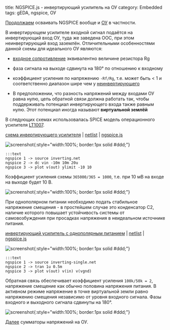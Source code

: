 title: NGSPICE.js - инвертирующий усилитель на ОУ
category: Embedded 
tags: gEDA, ngspice, ОУ

[Продолжаем]({filename}../2016-10-28-ngspice-introduction/2016-10-28-ngspice-introduction.md) осваивать NGSPICE вообще и [ОУ]({filename}../2016-11-18-op-amp-basics/2016-11-18-op-amp-basics.md) в частности.

В инвертирующем усилителе входной сигнал подаётся на инвертирующий вход ОУ, туда же заведена ООС, при этом неинвертирующий вход заземлён. Отличительными особенностями данной схемы для идеального ОУ являются:

  - [входное сопротивление]({filename}../2016-11-04-input-output-impedance/2016-11-04-input-output-impedance.md) эквивалентно величине резистора Rg

  - фаза сигнала на выходе сдвинута на 180° по отношению к входному

  - коэффициент усиления по напряжению ```-Rf/Rg```, т.е. может быть < 1 и соответственно диапазон шире чем у [неинвертирующего]({filename}../2016-11-21-op-amp-non-inverting/2016-11-21-op-amp-non-inverting.md)

  - В предположении, что разность напряжений между входами ОУ равна нулю, цепь обратной связи должна работать так, чтобы поддерживать потенциал инвертирующего входа также равным нулю. Этот потенциал иногда называют **виртуальной землёй** 


В следующих схемах использовалась SPICE модель операционного усилителя [LT1007]({attach}LT1007CS.txt).

[схема инвертирующего усилителя]({attach}inverting.sch) | [netlist]({attach}inverting.net) | [ngspice.js](https://ngspice.js.org/?gist=2b635c0b8bae28e0ab4152cde6eb475d)

![screenshot]({attach}show-img-inverting.png){:style="width:100%; border:1px solid #ddd;"}

    :::text
    ngspice 1 -> source inverting.net
    ngspice 2 -> dc vin -10m 10m 20u
    ngspice 3 -> plot v(out) ylimit -10 10

Коэффициент усиления схемы ```365000/365 = 1000```, т.е. при 10 мВ на входе на выходе будет 10 В.

![screenshot]({attach}inverting-canvas.png){:style="width:100%; border:1px solid #ddd;"}

При однополярном питании необходимо подать стабильное напряжение смещения - в простейшем случае это конденсатор C2, наличие которого повышает устойчивость системы от самовозбуждения при просадках напряжения в неидеальном источнике питания.

[инвертирующий усилитель с однополярным питанием]({attach}inverting-single.sch) | [netlist]({attach}inverting-single.net) | [ngspice.js](https://ngspice.js.org/?gist=fb963c63f640a5012853ae869a6ee912)

![screenshot]({attach}show-img-inverting-single.png){:style="width:100%; border:1px solid #ddd;"}

    :::text
    ngspice 1 -> source inverting-single.net
    ngspice 2 -> tran 1u 0.5m
    ngspice 3 -> plot v(out) v(in) v(vgnd)

Обратная связь обеспечивает коэффициент усиления ```100k/50k = 2```, напряжение смещение как обычно половина напряжения питания. В активном режиме напряжение в точке виртуальной земли равно напряжению смещения независимо от уровня входного сигнала. Фазы входного и выходного сигнала сдвинуты на 180°.

![screenshot]({attach}inverting-single-canvas.png){:style="width:100%; border:1px solid #ddd;"}

[Далее]({filename}../2016-11-23-op-amp-summing/2016-11-23-op-amp-summing.md) сумматоры напряжений на ОУ.